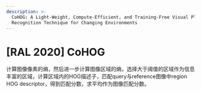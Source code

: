 ```yaml
---
description: >-
  CoHOG: A Light-Weight, Compute-Efficient, and Training-Free Visual Place
  Recognition Technique for Changing Environments
---
```


# \[RAL 2020] CoHOG

计算图像像素的熵，然后进一步计算图像区域的熵，选择大于阈值的区域作为信息丰富的区域，计算区域内的HOG描述子，匹配query与reference图像中region HOG descriptor，得到匹配分数，求平均作为图像匹配分数。

